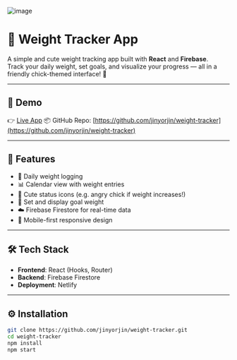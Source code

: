 ![image](https://github.com/user-attachments/assets/2e2383dc-6512-4eb7-95a9-8f43339bd7f7)

# 🐥 Weight Tracker App

A simple and cute weight tracking app built with **React** and **Firebase**.  
Track your daily weight, set goals, and visualize your progress — all in a friendly chick-themed interface! 🐣

---
## 📸 Demo
👉 [Live App](https://weighttrackk.netlify.app/)
📦 GitHub Repo: [https://github.com/jinyorjin/weight-tracker](https://github.com/jinyorjin/weight-tracker)

---

## 🔧 Features

- 📅 Daily weight logging
- 📊 Calendar view with weight entries
- 🐷 Cute status icons (e.g. angry chick if weight increases!)
- 🏁 Set and display goal weight
- ☁️ Firebase Firestore for real-time data
- 📱 Mobile-first responsive design

---

## 🛠 Tech Stack

- **Frontend**: React (Hooks, Router)
- **Backend**: Firebase Firestore
- **Deployment**: Netlify

---

## ⚙️ Installation

```bash
git clone https://github.com/jinyorjin/weight-tracker.git
cd weight-tracker
npm install
npm start
